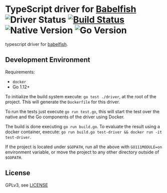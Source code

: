 # TypeScript driver for [Babelfish](https://github.com/bblfsh/bblfshd) ![Driver Status](https://img.shields.io/badge/status-alpha-db975c.svg) [![Build Status](https://travis-ci.org/bblfsh/typescript-driver.svg?branch=master)](https://travis-ci.org/bblfsh/typescript-driver) ![Native Version](https://img.shields.io/badge/typescript%20version-8-aa93ea.svg) ![Go Version](https://img.shields.io/badge/go%20version-1.12-63afbf.svg)

typescript driver for [babelfish](https://github.com/bblfsh/server).


Development Environment
-----------------------

Requirements:
- `docker`
- Go 1.12+

To initialize the build system execute: `go test ./driver`, at the root of the project. This will generate the `Dockerfile` for this driver.

To run the tests just execute `go run test.go`, this will start the test over the native and the Go components of the driver using Docker.

The build is done executing `go run build.go`. To evaluate the result using a docker container, execute:
`go run build.go test-driver && docker run -it test-driver`.

If the project is located under `$GOPATH`, run all the above with `GO111MODULE=on` environment variable,
or move the project to any other directory outside of `$GOPATH`.

License
-------

GPLv3, see [LICENSE](LICENSE)



